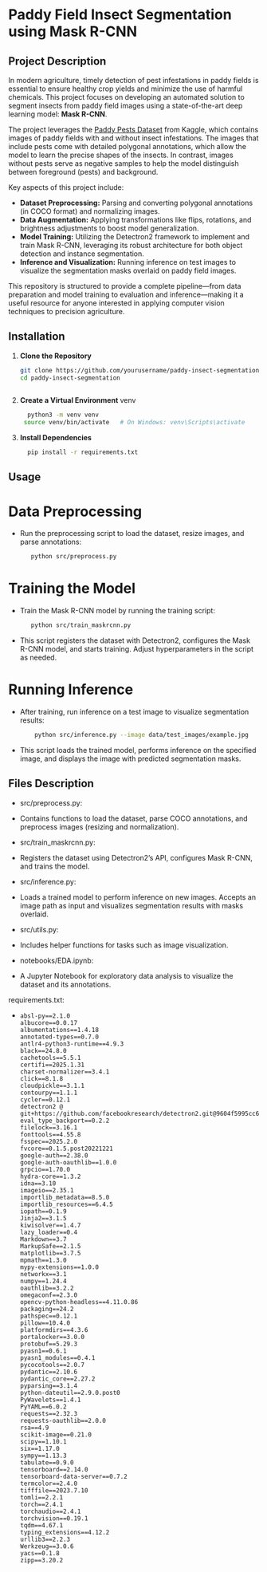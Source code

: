 # Paddy Field Insect Segmentation using Mask R-CNN

## Project Description

In modern agriculture, timely detection of pest infestations in paddy fields is essential to ensure healthy crop yields and minimize the use of harmful chemicals. This project focuses on developing an automated solution to segment insects from paddy field images using a state-of-the-art deep learning model: **Mask R-CNN**.

The project leverages the [Paddy Pests Dataset](https://www.kaggle.com/datasets/zeeniye/paddy-pests-dataset) from Kaggle, which contains images of paddy fields with and without insect infestations. The images that include pests come with detailed polygonal annotations, which allow the model to learn the precise shapes of the insects. In contrast, images without pests serve as negative samples to help the model distinguish between foreground (pests) and background.

Key aspects of this project include:
- **Dataset Preprocessing:** Parsing and converting polygonal annotations (in COCO format) and normalizing images.
- **Data Augmentation:** Applying transformations like flips, rotations, and brightness adjustments to boost model generalization.
- **Model Training:** Utilizing the Detectron2 framework to implement and train Mask R-CNN, leveraging its robust architecture for both object detection and instance segmentation.
- **Inference and Visualization:** Running inference on test images to visualize the segmentation masks overlaid on paddy field images.

This repository is structured to provide a complete pipeline—from data preparation and model training to evaluation and inference—making it a useful resource for anyone interested in applying computer vision techniques to precision agriculture.


## Installation

1. **Clone the Repository**

   ```bash
   git clone https://github.com/yourusername/paddy-insect-segmentation.git
   cd paddy-insect-segmentation
  
2. **Create a Virtual Environment**
    venv
   ```bash
     python3 -m venv venv
    source venv/bin/activate   # On Windows: venv\Scripts\activate

3. **Install Dependencies**
   ```bash
     pip install -r requirements.txt

## Usage

# Data Preprocessing
  - Run the preprocessing script to load the dataset, resize images, and parse annotations:
    ```bash
       python src/preprocess.py

# Training the Model
  - Train the Mask R-CNN model by running the training script:
    ```bash
       python src/train_maskrcnn.py

- This script registers the dataset with Detectron2, configures the Mask R-CNN model, and starts training. Adjust hyperparameters in the script as needed.

# Running Inference
  - After training, run inference on a test image to visualize segmentation results:
     ```bash
         python src/inference.py --image data/test_images/example.jpg

- This script loads the trained model, performs inference on the specified image, and displays the image with predicted segmentation masks.

## Files Description

- src/preprocess.py:
- Contains functions to load the dataset, parse COCO annotations, and preprocess images (resizing and normalization).

- src/train_maskrcnn.py:
- Registers the dataset using Detectron2’s API, configures Mask R-CNN, and trains the model.

- src/inference.py:
- Loads a trained model to perform inference on new images. Accepts an image path as input and visualizes segmentation results with masks overlaid.

- src/utils.py:
- Includes helper functions for tasks such as image visualization.

- notebooks/EDA.ipynb:
- A Jupyter Notebook for exploratory data analysis to visualize the dataset and its annotations.

requirements.txt:
-     absl-py==2.1.0
      albucore==0.0.17
      albumentations==1.4.18
      annotated-types==0.7.0
      antlr4-python3-runtime==4.9.3
      black==24.8.0
      cachetools==5.5.1
      certifi==2025.1.31
      charset-normalizer==3.4.1
      click==8.1.8
      cloudpickle==3.1.1
      contourpy==1.1.1
      cycler==0.12.1
      detectron2 @ git+https://github.com/facebookresearch/detectron2.git@9604f5995cc628619f0e4fd913453b4d7d61db3f
      eval_type_backport==0.2.2
      filelock==3.16.1
      fonttools==4.55.8
      fsspec==2025.2.0
      fvcore==0.1.5.post20221221
      google-auth==2.38.0
      google-auth-oauthlib==1.0.0
      grpcio==1.70.0
      hydra-core==1.3.2
      idna==3.10
      imageio==2.35.1
      importlib_metadata==8.5.0
      importlib_resources==6.4.5
      iopath==0.1.9
      Jinja2==3.1.5
      kiwisolver==1.4.7
      lazy_loader==0.4
      Markdown==3.7
      MarkupSafe==2.1.5
      matplotlib==3.7.5
      mpmath==1.3.0
      mypy-extensions==1.0.0
      networkx==3.1
      numpy==1.24.4
      oauthlib==3.2.2
      omegaconf==2.3.0
      opencv-python-headless==4.11.0.86
      packaging==24.2
      pathspec==0.12.1
      pillow==10.4.0
      platformdirs==4.3.6
      portalocker==3.0.0
      protobuf==5.29.3
      pyasn1==0.6.1
      pyasn1_modules==0.4.1
      pycocotools==2.0.7
      pydantic==2.10.6
      pydantic_core==2.27.2
      pyparsing==3.1.4
      python-dateutil==2.9.0.post0
      PyWavelets==1.4.1
      PyYAML==6.0.2
      requests==2.32.3
      requests-oauthlib==2.0.0
      rsa==4.9
      scikit-image==0.21.0
      scipy==1.10.1
      six==1.17.0
      sympy==1.13.3
      tabulate==0.9.0
      tensorboard==2.14.0
      tensorboard-data-server==0.7.2
      termcolor==2.4.0
      tifffile==2023.7.10
      tomli==2.2.1
      torch==2.4.1
      torchaudio==2.4.1
      torchvision==0.19.1
      tqdm==4.67.1
      typing_extensions==4.12.2
      urllib3==2.2.3
      Werkzeug==3.0.6
      yacs==0.1.8
      zipp==3.20.2









